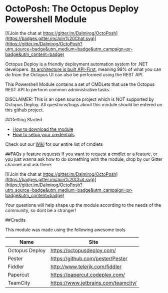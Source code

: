 # OctoPosh: The Octopus Deploy Powershell Module

[![Join the chat at https://gitter.im/Dalmirog/OctoPosh](https://badges.gitter.im/Join%20Chat.svg)](https://gitter.im/Dalmirog/OctoPosh?utm_source=badge&utm_medium=badge&utm_campaign=pr-badge&utm_content=badge)

Octopus Deploy is a friendly deployment automation system for .NET developers. [Its architecture is built API-First](http://docs.octopusdeploy.com/display/OD/Octopus+REST+API), meaning 99% of what you can do from the Octopus UI can also be performed using the REST API.

This Powershell Module contains a set of CMDLets that use the Octopus REST API to perform common administrative tasks.

DISCLAIMER: This is an open source project which is NOT supported by Octopus Deploy. All questions/bugs about this module should be entered on this github project.

##Getting Started

- [How to download the module](https://github.com/Dalmirog/OctoPosh/wiki/Installing-the-module)
- [How to setup your credentials](https://github.com/Dalmirog/OctoPosh/wiki/Setting-Credentials)

Check out our [Wiki](https://github.com/Dalmirog/OctoPosh/wiki) for our entire list of cmdlets

##FAQs y feature requests
If you want to request a cmdlet or a feature, or you just wanna ask how to do something with the module, drop by our Gitter channel and ask there:

[![Join the chat at https://gitter.im/Dalmirog/OctoPosh](https://badges.gitter.im/Join%20Chat.svg)](https://gitter.im/Dalmirog/OctoPosh?utm_source=badge&utm_medium=badge&utm_campaign=pr-badge&utm_content=badge)

Your questions will help shape up the module according to the needs of the community, so dont be a stranger!

##Credits

This module was made using the following awesome tools

| Name | Site|
| ------------- | ----------- |
| Octopus Deploy      | https://octopusdeploy.com/|
| Pester | https://github.com/pester/Pester|
| Fiddler | http://www.telerik.com/fiddler |
| Papercut     | https://papercut.codeplex.com/ |
| TeamCity    | https://www.jetbrains.com/teamcity/ |
